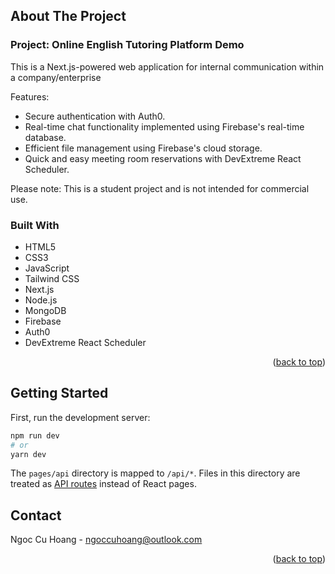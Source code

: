 <a name="readme-top"></a>

<!-- ABOUT THE PROJECT -->
## About The Project

### Project: Online English Tutoring Platform Demo

This is a Next.js-powered web application for internal communication within a company/enterprise

Features:

* Secure authentication with Auth0.
* Real-time chat functionality implemented using Firebase's real-time database.
* Efficient file management using Firebase's cloud storage.
* Quick and easy meeting room reservations with DevExtreme React Scheduler.

Please note: This is a student project and is not intended for commercial use.

### Built With

* HTML5
* CSS3
* JavaScript
* Tailwind CSS
* Next.js
* Node.js
* MongoDB
* Firebase
* Auth0
* DevExtreme React Scheduler

<p align="right">(<a href="#readme-top">back to top</a>)</p>



<!-- GETTING STARTED -->
## Getting Started

First, run the development server:

```bash
npm run dev
# or
yarn dev
```

The `pages/api` directory is mapped to `/api/*`. Files in this directory are treated as [API routes](https://nextjs.org/docs/api-routes/introduction) instead of React pages.



<!-- CONTACT -->
## Contact

Ngoc Cu Hoang - ngoccuhoang@outlook.com

<p align="right">(<a href="#readme-top">back to top</a>)</p>
